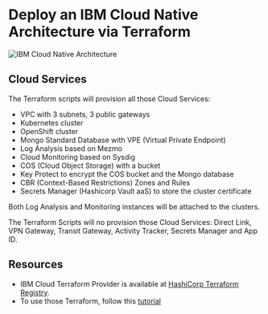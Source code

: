 # Deploy an IBM Cloud Native Architecture via Terraform

![IBM Cloud Native Architecture](https://raw.githubusercontent.com/lionelmace/ibmcloud-native-architecture/main/ibmcloud-native-architecture.png)

## Cloud Services

The Terraform scripts will provision all those Cloud Services:

* VPC with 3 subnets, 3 public gateways
* Kubernetes cluster
* OpenShift cluster
* Mongo Standard Database with VPE (Virtual Private Endpoint)
* Log Analysis based on Mezmo
* Cloud Monitoring based on Sysdig
* COS (Cloud Object Storage) with a bucket
* Key Protect to encrypt the COS bucket and the Mongo database
* CBR (Context-Based Restrictions) Zones and Rules
* Secrets Manager (Hashicorp Vault aaS) to store the cluster certificate

Both Log Analysis and Monitoring instances will be attached to the clusters.

The Terraform Scripts will no provision those Cloud Services:
Direct Link, VPN Gateway, Transit Gateway, Activity Tracker, Secrets Manager and App ID.

## Resources

* IBM Cloud Terraform Provider is available at [HashiCorp Terraform Registry](https://registry.terraform.io/providers/IBM-Cloud/ibm).
* To use those Terraform, follow this [tutorial](https://lionelmace.github.io/iks-lab/#/05-advanced/appendix-terraform)
